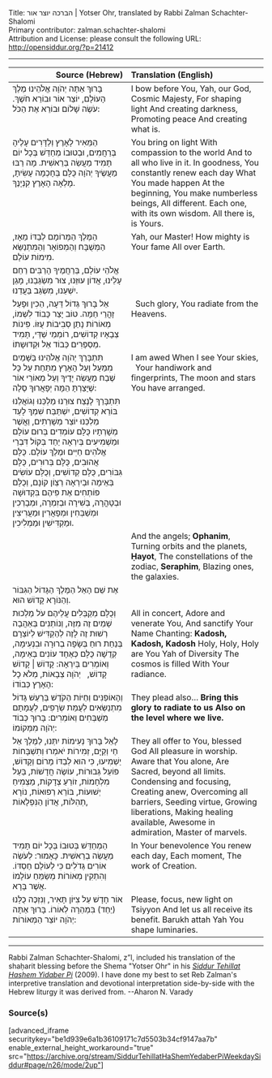 <html>
<head></head>
<body>
Title: הברכה יוצר אור | Yotser Ohr, translated by Rabbi Zalman Schachter-Shalomi<br />
Primary contributor: zalman.schachter-shalomi<br />
Attribution and License: please consult the following URL: <a href="http://opensiddur.org/?p=21412">http://opensiddur.org/?p=21412</a>
<p />
<hr />

<table style="margin-left: auto;margin-right: auto;" class="draggable">
<thead><tr><th id="x" style="text-align: right;">Source (Hebrew)</th><th style="text-align: left;">Translation (English)</th></tr></thead>
<tbody>
<tr><td style="vertical-align:top;" width="46%">
<div class="liturgy"><span lang="he">
בָּרוּךְ אַתָּה 
יְהֹוָה אֱלֹהֵינוּ
מֶלֶךְ הָעוֹלָם, 
יוֹצֵר אוֹר 
וּבוֹרֵא חֹשֶׁךְ. 
עֹשֶׂה שָׁלוֹם 
וּבוֹרֵא אֶת הַכֹּל:
</span></div></td>
 
<td style="vertical-align:top;" width="53%">
<div class="english">
I bow before You,
Yah, our God,
Cosmic Majesty,
For shaping light 
And creating darkness,
Promoting peace 
And creating what is.
</div></td></tr>


<tr><td style="vertical-align:top;" width="46%">
<div class="liturgy"><span lang="he">
הַמֵּאִיר 
לָאָרֶץ 
וְלַדָּרִים עָלֶיהָ בְּרַחֲמִים, 
וּבְטוּבוֹ 
מְחַדֵּשׁ בְּכָל יוֹם תָּמִיד 
מַעֲשֵׂה 
בְּרֵאשִׁית. 
מָה רַבּוּ 
מַעֲשֶׂיךָ יְהֹוָה
כֻּלָּם בְּחָכְמָה עָשִׂיתָ,
מָלְאָה הָאָרֶץ קִנְיָנֶךָ. 
</span></div></td>
 
<td style="vertical-align:top;" width="53%">
<div class="english">
You bring on light 
With compassion to the world 
And to all who live in it.
In goodness, 
You constantly renew each day
What You made happen 
At the beginning,
You make numberless beings,
All different.
Each one, with its own wisdom.
All there is, is Yours.
</div></td></tr>


<tr><td style="vertical-align:top;" width="46%">
<div class="liturgy"><span lang="he">
הַמֶּלֶךְ הַמְּרוֹמָם לְבַדּוֹ מֵאָז, 
הַמְּשֻׁבָּח וְהַמְּפוֹאָר וְהַמִּתְנַשֵּׂא 
מִימוֹת עוֹלָם. 
</span></div></td>
 
<td style="vertical-align:top;" width="53%">
<div class="english">
Yah, our Master!
How mighty is Your fame 
All over Earth.
</div></td></tr>


<tr><td style="vertical-align:top;" width="46%">
<div class="liturgy"><span lang="he">
אֱלֹהֵי עוֹלָם, 
בְּרַחֲמֶיךָ הָרַבִּים 
רַחֵם עָלֵינוּ, 
אֲדוֹן עוּזֵּנוּ, 
צוּר מִשְׂגַּבֵנוּ, 
מָגֵן יִשְׁעֵנוּ, 
מִשְׂגַּב בַּעֲדֵנוּ. 
</span></div></td>
 
<td style="vertical-align:top;" width="53%">
<div class="english">

</div></td></tr>


<tr><td style="vertical-align:top;" width="46%">
<div class="liturgy"><span lang="he">
אֵל בָּרוּךְ גְּדוֹל דֵּעָה, 
הֵכִין וּפָעַל זָהֳרֵי חַמָּה. 
טוֹב יָצַר כָּבוֹד לִשְׁמוֹ, 
מְאוֹרוֹת נָתַן סְבִיבוֹת עֻזּוֹ. 
פִּינוֹת צְבָאָיו קְדוֹשִׁים, 
רוֹמְמֵי שַׁדַּי, 
תָּמִיד מְסַפְּרִים כְּבוֹד אֵל וּקְדוּשָתוֹ. 
</span></div></td>
 
<td style="vertical-align:top;" width="53%">
<div class="english">
&nbsp;
Such glory, 
You radiate from the Heavens.
</div></td></tr>


<tr><td style="vertical-align:top;" width="46%">
<div class="liturgy"><span lang="he">
תִּתְבָּרַךְ יְהֹוָה אֱלֹהֵינוּ
בַּשָּׁמַיִם מִמַּעַל 
וְעַל הָאָרֶץ מִתַּחַת 
עַל כָּל שֶׁבַח מַעֲשֵׂה יָדֶיךָ 
וְעַל מְאוֹרֵי אוֹר 
שֶׁיָּצַרְתָּ הֵמָּה יְפָאֲרוּךָ 
סֶלָה:
</span></div></td>
 
<td style="vertical-align:top;" width="53%">
<div class="english">
I am awed 
When I see Your skies,
&nbsp;
Your handiwork and fingerprints,
The moon and stars
You have arranged.
</div></td></tr>


<tr><td style="vertical-align:top;" width="46%">
<div class="liturgy"><span lang="he">
תִּתְבָּרַךְ לָנֶצַח צוּרֵנוּ מַלְכֵּנוּ וְגוֹאֲלֵנוּ בּוֹרֵא קְדוֹשִׁים, 
יִשְׁתַּבַּח שִׁמְךָ לָעַד מַלְכֵּנוּ יוֹצֵר מְשָׁרְתִים, 
וַאֲשֶׁר מְשָׁרְתָיו 
כֻּלָּם עוֹמְדִים בְּרוּם עוֹלָם 
וּמַשְׁמִיעִים בְּיִרְאָה יַחַד 
בְּקוֹל דִּבְרֵי אֱלֹהִים חַיִּים וּמֶלֶךְ עוֹלָם. 
כֻּלָּם אֲהוּבִים, 
כֻּלָּם בְּרוּרִים, 
כֻּלָּם גִּבּוֹרִים, 
כֻּלָּם קְדוֹשִׁים, 
וְכֻלָּם עוֹשִׂים בְּאֵימָה וּבְיִרְאָה רְצְוֹן קוֹנָם, 
וְכֻלָּם פּוֹתְחִים אֶת פִּיהֶם בִּקְדוּשָׁה וּבְטָהֳרָה, 
בְּשִׁירָה וּבְזִמְרָה, 
וּמְבָרְכִין וּמְשַׁבְּחִין 
וּמְפָאֲרִין וּמַעֲרִיצִין 
וּמַקְדִּישִׁין וּמַמְלִיכִין.
</span></div></td>
 
<td style="vertical-align:top;" width="53%">
<div class="english">

</div></td></tr>


<tr><td style="vertical-align:top;" width="46%">
<div class="liturgy"><span lang="he">

</span></div></td>
 
<td style="vertical-align:top;" width="53%">
<div class="english">
And the angels;
<strong>Ophanim</strong>,
Turning orbits and the planets,
<strong>Ḥayot</strong>,
The constellations of the zodiac,
<strong>Seraphim</strong>,
Blazing ones, the galaxies.
</div></td></tr>


<tr><td style="vertical-align:top;" width="46%">
<div class="liturgy"><span lang="he">
אֶת שֵׁם הָאֵל הַמֶּלֶךְ הַגָּדוֹל הַגִּבּוֹר וְהַנּוֹרָא קָדוֹשׁ הוּא. 
</span></div></td>
 
<td style="vertical-align:top;" width="53%">
<div class="english">

</div></td></tr>


<tr><td style="vertical-align:top;" width="46%">
<div class="liturgy"><span lang="he">
וְכֻלָּם מְקַבְּלִים עֲלֵיהֶם עֹל מַלְכוּת שָׁמַיִם זֶה מִזֶּה, 
וְנוֹתְנִים בְּאַהֲבָה רְשׁוּת זֶה לָזֶה לְהַקְדִּישׁ לְיוֹצְרָם בְּנַחַת רוּחַ בְּשָׂפָה בְרוּרָה וּבִנְעִימָה, 
קְדֻשָׁה כֻּלָּם כְּאֶחָד עוֹנִים בְּאֵימָה, 
וְאוֹמְרִים בְּיִרְאָה:
קָדוֹשׁ | קָדוֹשׁ קָדוֹשׁ, 
&nbsp;
יְהֹוָה צְבָאוֹת,
מְלֹא כָל הָאָרֶץ 
כְּבוֹדוֹ:
</span></div></td>
 
<td style="vertical-align:top;" width="53%">
<div class="english">
All in concert, 
Adore and venerate You,
And sanctify Your Name
Chanting:
<strong>Kadosh, Kadosh, Kadosh</strong>
Holy, Holy, Holy are You
Yah of Diversity
The cosmos is filled 
With Your radiance.
</div></td></tr>


<tr><td style="vertical-align:top;" width="46%">
<div class="liturgy"><span lang="he">
וְהָאוֹפַנִּים וְחַיּוֹת הַקֹדֶשׁ בְּרַעַשׁ גָּדוֹל מִתְנַשְּׂאִים לְעֻמַּת שְׂרָפִים, לְעֻמָּתָם מְשַׁבְּחִים וְאוֹמְרִים:
בָּרוּךְ כְּבוֹד יְהֹוָה
מִמְּקוֹמוֹ:
</span></div></td>
 
<td style="vertical-align:top;" width="53%">
<div class="english">
They plead also…
<strong>Bring this glory to radiate to us
Also on the level where we live.</strong>
</div></td></tr>


<tr><td style="vertical-align:top;" width="46%">
<div class="liturgy"><span lang="he">
לָאֵל בָּרוּךְ נְעִימוֹת יִתְּנוּ, לַמֶּלֶךְ אֵל חַי וְקַיָּם, 
זְמִירוֹת יֹאמְרוּ וְתִשְׁבָּחוֹת יַשְׁמִיעוּ, 
כִּי הוּא לְבַדּוֹ 
מָרוֹם וְקָדוֹשׁ, 
פּוֹעֵל גְּבוּרוֹת, 
עוֹשֶׂה חֲדָשׁוֹת, 
בַּעַל מִלְחָמוֹת, 
זוֹרֵעַ צְדָקוֹת, 
מַצְמִיחַ יְשׁוּעוֹת, 
בּוֹרֵא רְפוּאוֹת, 
נוֹרָא תְהִלּוֹת, 
אֲדוֹן הַנִּפְלָאוֹת, 
</span></div></td>
 
<td style="vertical-align:top;" width="53%">
<div class="english">
They all offer to You, blessed God
All pleasure in worship.
Aware that You alone,
Are Sacred, beyond all limits.
Condensing and focusing,
Creating anew,
Overcoming all barriers,
Seeding virtue,
Growing liberations,
Making healing available,
Awesome in admiration,
Master of marvels.
</div></td></tr>


<tr><td style="vertical-align:top;" width="46%">
<div class="liturgy"><span lang="he">
הַמְחַדֵּשׁ בְּטוּבוֹ 
בְּכָל יוֹם 
תָּמִיד 
מַעֲשֵׂה בְרֵאשִׁית. 
כָּאָמוּר: לְעֹשֵׂה אוֹרִים גְּדֹלִים כִּי לְעוֹלָם חַסְדּוֹ. 
וְהִתְקִין מְאוֹרוֹת מְשַׂמֵּחַ עוֹלָמוֹ אֲשֶׁר בָּרָא. 
</span></div></td>
 
<td style="vertical-align:top;" width="53%">
<div class="english">
In Your benevolence
You renew each day, 
Each moment,
The work of Creation.
</div></td></tr>


<tr><td style="vertical-align:top;" width="46%">
<div class="liturgy"><span lang="he">
אוֹר חָדָשׁ עַל צִיּוֹן תָּאִיר, 
וְנִזְכֶּה כֻלָּנוּ (יַחַד) בִּמְהֵרָה לְאוֹרוֹ. 
בָּרוּךְ אַתָּה יְהֹוָה
יוֹצֵר הַמְּאוֹרוֹת:
</span></div></td>
 
<td style="vertical-align:top;" width="53%">
<div class="english">
Please, focus, new light on Tsiyyon
And let us all receive its benefit.
Barukh attah  Yah
You shape luminaries.
</div></td></tr>
</tbody></table>

<hr />

Rabbi Zalman Schachter-Shalomi, z”l, included his translation of  the shaḥarit blessing before the Shema "Yotser Ohr" in his <em><a href="https://opensiddur.org/compilations/siddurim/reb-zalmans-open-siddur-tehillat-hashem/">Siddur Tehillat Hashem Yidaber Pi</a></em> (2009). I have done my best to set Reb Zalman's interpretive translation and devotional interpretation side-by-side with the Hebrew liturgy it was derived from. --Aharon N. Varady


<h3>Source(s)</h3>

[advanced_iframe securitykey="be1d939e6a1b36109171c7d5503b34cf9147aa7b" enable_external_height_workaround="true" src="https://archive.org/stream/SiddurTehillatHaShemYedaberPiWeekdaySiddur#page/n26/mode/2up"]
</body>
</html>